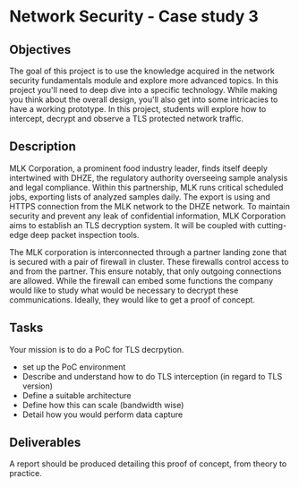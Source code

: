# Network Security - Case study 3

## Objectives

The goal of this project is to use the knowledge acquired in the network security fundamentals module and explore more advanced topics. In this project you'll need to deep dive into a specific technology. While making you think about the overall design, you'll also get into some intricacies to have a working prototype. In this project, students will explore how to intercept, decrypt and observe a TLS protected network traffic.

## Description

MLK Corporation, a prominent food industry leader, finds itself deeply intertwined with DHZE, the regulatory authority overseeing sample analysis and legal compliance. Within this partnership, MLK runs critical scheduled jobs, exporting lists of analyzed samples daily. The export is using and HTTPS connection from the MLK network to the DHZE network. To maintain security and prevent any leak of confidential information, MLK Corporation aims to establish an TLS decryption system. It will be coupled with cutting-edge deep packet inspection tools.

The MLK corporation is interconnected through a partner landing zone that is secured with a pair of firewall in cluster. These firewalls control access to and from the partner.
This ensure notably, that only outgoing connections are allowed. While the firewall can embed some functions the company would like to study what would be necessary to decrypt these communications. Ideally, they would like to get a proof of concept.

## Tasks

Your mission is to do a PoC for TLS decrpytion.
- set up the PoC environment
- Describe and understand how to do TLS interception (in regard to TLS version)
- Define a suitable architecture
- Define how this can scale (bandwidth wise)
- Detail how you would perform data capture

## Deliverables

A report should be produced detailing this proof of concept, from theory to practice.
